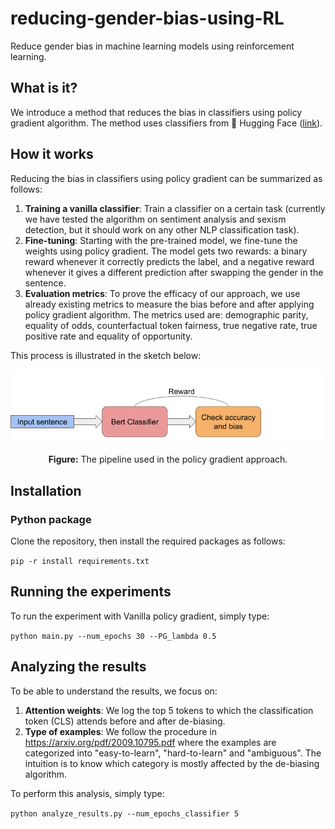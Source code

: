 # reducing-gender-bias-using-RL
Reduce gender bias in machine learning models using reinforcement learning.

## What is it?
We introduce a method that reduces the bias in classifiers using policy gradient algorithm. The method uses classifiers from 🤗 Hugging Face ([link](https://github.com/huggingface/transformers)). 

## How it works
Reducing the bias in classifiers using policy gradient can be summarized as follows:

1. **Training a vanilla classifier**: Train a classifier on a certain task (currently we have tested the algorithm on sentiment analysis and sexism detection, but it should work on any other NLP classification task).
2. **Fine-tuning**: Starting with the pre-trained model, we fine-tune the weights using policy gradient. The model gets two rewards: a binary reward whenever it correctly predicts the label, and a negative reward whenever it gives a different prediction after swapping the gender in the sentence.
3. **Evaluation metrics**: To prove the efficacy of our approach, we use already existing metrics to measure the bias before and after applying policy gradient algorithm. The metrics used are: demographic parity, equality of odds, counterfactual token fairness, true negative rate, true positive rate and equality of opportunity.

This process is illustrated in the sketch below:


<div style="text-align: center">
<img src="images/policy_gradient_algorithm.png" width="600">
<p style="text-align: center;"> <b>Figure:</b> The pipeline used in the policy gradient approach. </p>
</div>

## Installation

### Python package
Clone the repository, then install the required packages as follows:

`pip -r install requirements.txt`

## Running the experiments

To run the experiment with Vanilla policy gradient, simply type:

`python main.py --num_epochs 30 --PG_lambda 0.5 `


## Analyzing the results

To be able to understand the results, we focus on:

1. **Attention weights**: We log the top 5 tokens to which the classification token (CLS) attends before and after de-biasing.
2. **Type of examples**: We follow the procedure in https://arxiv.org/pdf/2009.10795.pdf where the examples
    are categorized into "easy-to-learn", "hard-to-learn" and "ambiguous". The intuition is to know which category is mostly affected by the de-biasing algorithm.


To perform this analysis, simply type:

`python analyze_results.py --num_epochs_classifier 5 `
